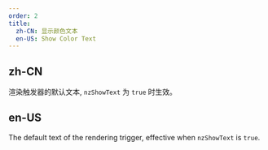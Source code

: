 ```yaml
---
order: 2
title:
  zh-CN: 显示颜色文本
  en-US: Show Color Text
---
```


## zh-CN

渲染触发器的默认文本, `nzShowText` 为 `true` 时生效。

## en-US

The default text of the rendering trigger, effective when `nzShowText` is `true`.